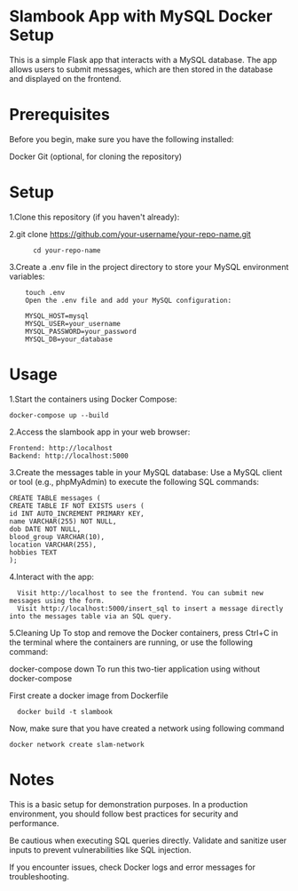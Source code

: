 # Slambook App with MySQL Docker Setup

This is a simple Flask app that interacts with a MySQL database. The app allows users to submit messages, which are then stored in the database and displayed on the frontend.

# Prerequisites
Before you begin, make sure you have the following installed:

Docker
Git (optional, for cloning the repository)

# Setup
  1.Clone this repository (if you haven't already):

  2.git clone https://github.com/your-username/your-repo-name.git
  
          cd your-repo-name
        
  3.Create a .env file in the project directory to store your MySQL environment variables:
  
        touch .env
        Open the .env file and add your MySQL configuration:

        MYSQL_HOST=mysql
        MYSQL_USER=your_username
        MYSQL_PASSWORD=your_password
        MYSQL_DB=your_database
# Usage

1.Start the containers using Docker Compose:

    docker-compose up --build
    
2.Access the slambook app in your web browser:

    Frontend: http://localhost
    Backend: http://localhost:5000
    
3.Create the messages table in your MySQL database:
  Use a MySQL client or tool (e.g., phpMyAdmin) to execute the following SQL commands:
  
    CREATE TABLE messages (
    CREATE TABLE IF NOT EXISTS users (
    id INT AUTO_INCREMENT PRIMARY KEY,
    name VARCHAR(255) NOT NULL,
    dob DATE NOT NULL,
    blood_group VARCHAR(10),
    location VARCHAR(255),
    hobbies TEXT
    );
    
4.Interact with the app:

      Visit http://localhost to see the frontend. You can submit new messages using the form.
      Visit http://localhost:5000/insert_sql to insert a message directly into the messages table via an SQL query.
      
5.Cleaning Up
To stop and remove the Docker containers, press Ctrl+C in the terminal where the containers are running, or use the following command:

docker-compose down
To run this two-tier application using without docker-compose

First create a docker image from Dockerfile

      docker build -t slambook
Now, make sure that you have created a network using following command

    docker network create slam-network
# Notes

This is a basic setup for demonstration purposes. In a production environment, you should follow best practices for security and performance.

Be cautious when executing SQL queries directly. Validate and sanitize user inputs to prevent vulnerabilities like SQL injection.

If you encounter issues, check Docker logs and error messages for troubleshooting.

